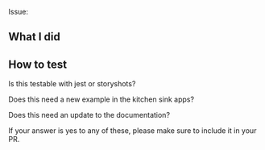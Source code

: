 Issue:

## What I did

## How to test

Is this testable with jest or storyshots?

Does this need a new example in the kitchen sink apps?

Does this need an update to the documentation?

If your answer is yes to any of these, please make sure to include it in your PR.
